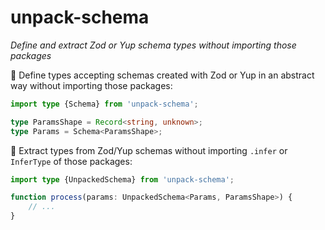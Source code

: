 # unpack-schema

*Define and extract Zod or Yup schema types without importing those packages*

🔹 Define types accepting schemas created with Zod or Yup in an abstract way without importing those packages:

```ts
import type {Schema} from 'unpack-schema';

type ParamsShape = Record<string, unknown>;
type Params = Schema<ParamsShape>;
```

🔹 Extract types from Zod/Yup schemas without importing `.infer` or `InferType` of those packages:

```ts
import type {UnpackedSchema} from 'unpack-schema';

function process(params: UnpackedSchema<Params, ParamsShape>) {
    // ...
}
```